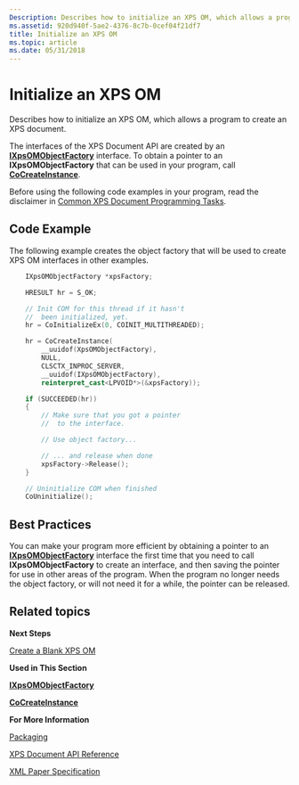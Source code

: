 ```yaml
---
Description: Describes how to initialize an XPS OM, which allows a program to create an XPS document.
ms.assetid: 920d940f-5ae2-4376-8c7b-0cef04f21df7
title: Initialize an XPS OM
ms.topic: article
ms.date: 05/31/2018
---
```


# Initialize an XPS OM

Describes how to initialize an XPS OM, which allows a program to create an XPS document.

The interfaces of the XPS Document API are created by an [**IXpsOMObjectFactory**](/windows/desktop/api/xpsobjectmodel/nn-xpsobjectmodel-ixpsomobjectfactory) interface. To obtain a pointer to an **IXpsOMObjectFactory** that can be used in your program, call [**CoCreateInstance**](/windows/win32/api/combaseapi/nf-combaseapi-cocreateinstance).

Before using the following code examples in your program, read the disclaimer in [Common XPS Document Programming Tasks](common-xps-document-tasks.md).

## Code Example

The following example creates the object factory that will be used to create XPS OM interfaces in other examples.


```C++
    IXpsOMObjectFactory *xpsFactory;

    HRESULT hr = S_OK;

    // Init COM for this thread if it hasn't 
    //  been initialized, yet.
    hr = CoInitializeEx(0, COINIT_MULTITHREADED);

    hr = CoCreateInstance(
        __uuidof(XpsOMObjectFactory),
        NULL, 
        CLSCTX_INPROC_SERVER,
        __uuidof(IXpsOMObjectFactory),
        reinterpret_cast<LPVOID*>(&xpsFactory));

    if (SUCCEEDED(hr))
    {
        // Make sure that you got a pointer 
        //  to the interface.

        // Use object factory...

        // ... and release when done
        xpsFactory->Release();
    }

    // Uninitialize COM when finished
    CoUninitialize();
```



## Best Practices

You can make your program more efficient by obtaining a pointer to an [**IXpsOMObjectFactory**](/windows/desktop/api/xpsobjectmodel/nn-xpsobjectmodel-ixpsomobjectfactory) interface the first time that you need to call **IXpsOMObjectFactory** to create an interface, and then saving the pointer for use in other areas of the program. When the program no longer needs the object factory, or will not need it for a while, the pointer can be released.

## Related topics

<dl> <dt>

**Next Steps**
</dt> <dt>

[Create a Blank XPS OM](create-a-blank-xps-om.md)
</dt> <dt>

**Used in This Section**
</dt> <dt>

[**IXpsOMObjectFactory**](/windows/desktop/api/xpsobjectmodel/nn-xpsobjectmodel-ixpsomobjectfactory)
</dt> <dt>

[**CoCreateInstance**](/windows/win32/api/combaseapi/nf-combaseapi-cocreateinstance)
</dt> <dt>

**For More Information**
</dt> <dt>

[Packaging](/previous-versions/windows/desktop/opc/packaging)
</dt> <dt>

[XPS Document API Reference](xps-programming-reference.md)
</dt> <dt>

[XML Paper Specification](https://www.microsoft.com/download/details.aspx?id=11816)
</dt> </dl>

 

 